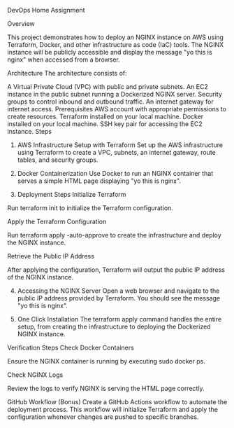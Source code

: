 DevOps Home Assignment

Overview

This project demonstrates how to deploy an NGINX instance on AWS using Terraform, Docker, and other infrastructure as code (IaC) tools. The NGINX instance will be publicly accessible and display the message "yo this is nginx" when accessed from a browser.

Architecture
The architecture consists of:

A Virtual Private Cloud (VPC) with public and private subnets.
An EC2 instance in the public subnet running a Dockerized NGINX server.
Security groups to control inbound and outbound traffic.
An internet gateway for internet access.
Prerequisites
AWS account with appropriate permissions to create resources.
Terraform installed on your local machine.
Docker installed on your local machine.
SSH key pair for accessing the EC2 instance.
Steps
1. AWS Infrastructure Setup with Terraform
Set up the AWS infrastructure using Terraform to create a VPC, subnets, an internet gateway, route tables, and security groups.

2. Docker Containerization
Use Docker to run an NGINX container that serves a simple HTML page displaying "yo this is nginx".

3. Deployment Steps
Initialize Terraform

Run terraform init to initialize the Terraform configuration.

Apply the Terraform Configuration

Run terraform apply -auto-approve to create the infrastructure and deploy the NGINX instance.

Retrieve the Public IP Address

After applying the configuration, Terraform will output the public IP address of the NGINX instance.

4. Accessing the NGINX Server
Open a web browser and navigate to the public IP address provided by Terraform. You should see the message "yo this is nginx".


5. One Click Installation
The terraform apply command handles the entire setup, from creating the infrastructure to deploying the Dockerized NGINX instance.

Verification Steps
Check Docker Containers

Ensure the NGINX container is running by executing sudo docker ps.

Check NGINX Logs

Review the logs to verify NGINX is serving the HTML page correctly.

GitHub Workflow (Bonus)
Create a GitHub Actions workflow to automate the deployment process. This workflow will initialize Terraform and apply the configuration whenever changes are pushed to specific branches.
